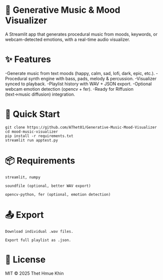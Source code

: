 # 🎵 Generative Music & Mood Visualizer

A Streamlit app that generates procedural music from moods, keywords, or webcam-detected emotions, with a real-time audio visualizer.

# ✨ Features

-Generate music from text moods (happy, calm, sad, lofi, dark, epic, etc.).
-Procedural synth engine with bass, pads, melody & percussion.
-Visualizer synced to playback.
-Playlist history with WAV + JSON export.
-Optional webcam emotion detection (opencv + fer).
-Ready for Riffusion (text→music diffusion) integration.

# 🚀 Quick Start
```
git clone https://github.com/AThet01/Generative-Music-Mood-Visualizer
cd mood-music-visualizer
pip install -r requirements.txt
streamlit run apptest.py
```

# 📦 Requirements
```
streamlit, numpy

soundfile (optional, better WAV export)

opencv-python, fer (optional, emotion detection)
```
# 📤 Export
```
Download individual .wav files.

Export full playlist as .json.
```
# 📝 License

MIT © 2025 Thet Hmue Khin
